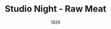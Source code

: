 ---
title: Studio Night - Raw Meat
date: 1926
closing_date:
layout: productions
playbill:
show_details:
- Playwright: Birsa Shepard
Theatre: Theatre Jacksonville
cast:
- Jimmie: Bishop McCauley
- Alice Marchmont: Dore' Beauchamp-Nobbs
- Harold Marchmont: Gordon McCauley
- Bob Hartley: Harold Schiff
- Gibbons: J.H. Pratt
- Melissa: Martha Brotherton
crew:
orchestra:
---